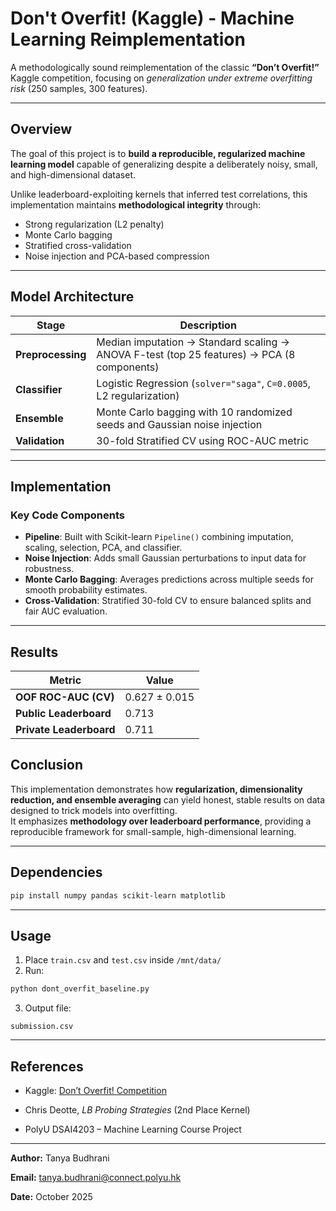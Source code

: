 # Don't Overfit! (Kaggle) - Machine Learning Reimplementation

A methodologically sound reimplementation of the classic **“Don’t Overfit!”** Kaggle competition, focusing on *generalization under extreme overfitting risk* (250 samples, 300 features).  

---

## Overview

The goal of this project is to **build a reproducible, regularized machine learning model** capable of generalizing despite a deliberately noisy, small, and high-dimensional dataset.

Unlike leaderboard-exploiting kernels that inferred test correlations, this implementation maintains **methodological integrity** through:
- Strong regularization (L2 penalty)
- Monte Carlo bagging
- Stratified cross-validation
- Noise injection and PCA-based compression

---

## Model Architecture

| Stage | Description |
|-------|--------------|
| **Preprocessing** | Median imputation → Standard scaling → ANOVA F-test (top 25 features) → PCA (8 components) |
| **Classifier** | Logistic Regression (`solver="saga"`, `C=0.0005`, L2 regularization) |
| **Ensemble** | Monte Carlo bagging with 10 randomized seeds and Gaussian noise injection |
| **Validation** | 30-fold Stratified CV using ROC-AUC metric |

---

## Implementation

### Key Code Components
- **Pipeline**: Built with Scikit-learn `Pipeline()` combining imputation, scaling, selection, PCA, and classifier.
- **Noise Injection**: Adds small Gaussian perturbations to input data for robustness.
- **Monte Carlo Bagging**: Averages predictions across multiple seeds for smooth probability estimates.
- **Cross-Validation**: Stratified 30-fold CV to ensure balanced splits and fair AUC evaluation.

---

## Results

| Metric | Value |
|--------|--------|
| **OOF ROC-AUC (CV)** | 0.627 ± 0.015 |
| **Public Leaderboard** | 0.713 |
| **Private Leaderboard** | 0.711 |

## Conclusion

This implementation demonstrates how **regularization, dimensionality reduction, and ensemble averaging** can yield honest, stable results on data designed to trick models into overfitting.  
It emphasizes **methodology over leaderboard performance**, providing a reproducible framework for small-sample, high-dimensional learning.

---

## Dependencies

```bash
pip install numpy pandas scikit-learn matplotlib
````

---

## Usage

1. Place `train.csv` and `test.csv` inside `/mnt/data/`
2. Run:

```bash
python dont_overfit_baseline.py
```

3. Output file:

```
submission.csv
```

---

## References

* Kaggle: [Don’t Overfit! Competition](https://www.kaggle.com/competitions/dont-overfit-ii)
  
* Chris Deotte, *LB Probing Strategies* (2nd Place Kernel)
  
* PolyU DSAI4203 – Machine Learning Course Project

---

**Author:** Tanya Budhrani

**Email:** [tanya.budhrani@connect.polyu.hk](mailto:tanya.budhrani@connect.polyu.hk)

**Date:** October 2025

